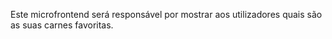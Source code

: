 Este microfrontend será responsável por mostrar aos utilizadores quais são as suas carnes favoritas.